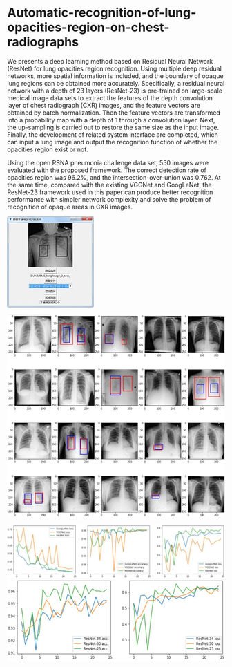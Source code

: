# Automatic-recognition-of-lung-opacities-region-on-chest-radiographs
  We presents a deep learning method based on Residual Neural Network (ResNet) for lung opacities region recognition. Using multiple deep residual networks, more spatial information is included, and the boundary of opaque lung regions can be obtained more accurately. Specifically, a residual neural network with a depth of 23 layers (ResNet-23) is pre-trained on large-scale medical image data sets to extract the features of the depth convolution layer of chest radiograph (CXR) images, and the feature vectors are obtained by batch normalization. Then the feature vectors are transformed into a probability map with a depth of 1 through a convolution layer. Next, the up-sampling is carried out to restore the same size as the input image. Finally, the development of related system interface are completed, which can input a lung image and output the recognition function of whether the opacities region exist or not.

  Using the open RSNA pneumonia challenge data set, 550 images were evaluated with the proposed framework. The correct detection rate of opacities region was 96.2%, and the intersection-over-union was 0.762. At the same time, compared with the existing VGGNet and GoogLeNet, the ResNet-23 framework used in this paper can produce better recognition performance with simpler network complexity and solve the problem of recognition of opaque areas in CXR images.
 
![image](https://github.com/1579477793/Automatic-recognition-of-lung-opacities-region-on-chest-radiographs/blob/master/result/b1.jpg)

![image](https://github.com/1579477793/Automatic-recognition-of-lung-opacities-region-on-chest-radiographs/blob/master/result/c.jpg)


![image](https://github.com/1579477793/Automatic-recognition-of-lung-opacities-region-on-chest-radiographs/blob/master/result/d.jpg)
![image](https://github.com/1579477793/Automatic-recognition-of-lung-opacities-region-on-chest-radiographs/blob/master/result/e.jpg)
